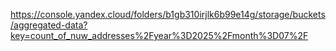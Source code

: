https://console.yandex.cloud/folders/b1gb310irjlk6b99e14g/storage/buckets/aggregated-data?key=count_of_nuw_addresses%2Fyear%3D2025%2Fmonth%3D07%2F